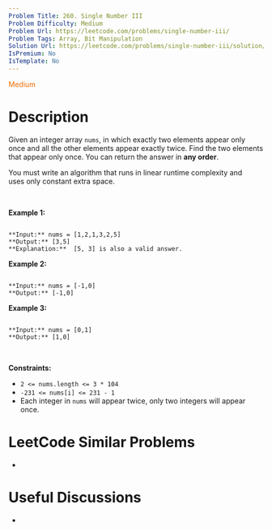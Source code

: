 ```yaml
---
Problem Title: 260. Single Number III
Problem Difficulty: Medium
Problem Url: https://leetcode.com/problems/single-number-iii/
Problem Tags: Array, Bit Manipulation
Solution Url: https://leetcode.com/problems/single-number-iii/solution/
IsPremium: No
IsTemplate: No
---
```


<span style="color: rgb(239, 108, 0);">Medium</span>

# Description

Given an integer array `nums`, in which exactly two elements appear only once and all the other elements appear exactly twice. Find the two elements that appear only once. You can return the answer in **any order**.


You must write an algorithm that runs in linear runtime complexity and uses only constant extra space.


 


**Example 1:**



```

**Input:** nums = [1,2,1,3,2,5]
**Output:** [3,5]
**Explanation:**  [5, 3] is also a valid answer.

```

**Example 2:**



```

**Input:** nums = [-1,0]
**Output:** [-1,0]

```

**Example 3:**



```

**Input:** nums = [0,1]
**Output:** [1,0]

```

 


**Constraints:**


* `2 <= nums.length <= 3 * 104`
* `-231 <= nums[i] <= 231 - 1`
* Each integer in `nums` will appear twice, only two integers will appear once.




# LeetCode Similar Problems

- []()

# Useful Discussions

- []()
